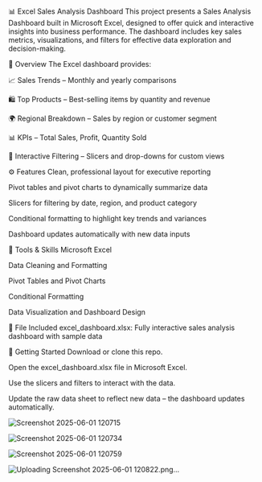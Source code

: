 📊 Excel Sales Analysis Dashboard
This project presents a Sales Analysis Dashboard built in Microsoft Excel, designed to offer quick and interactive insights into business performance. The dashboard includes key sales metrics, visualizations, and filters for effective data exploration and decision-making.

📌 Overview
The Excel dashboard provides:

📈 Sales Trends – Monthly and yearly comparisons

🛍️ Top Products – Best-selling items by quantity and revenue

🌍 Regional Breakdown – Sales by region or customer segment

📊 KPIs – Total Sales, Profit, Quantity Sold

🔎 Interactive Filtering – Slicers and drop-downs for custom views

⚙️ Features
Clean, professional layout for executive reporting

Pivot tables and pivot charts to dynamically summarize data

Slicers for filtering by date, region, and product category

Conditional formatting to highlight key trends and variances

Dashboard updates automatically with new data inputs

🧰 Tools & Skills
Microsoft Excel

Data Cleaning and Formatting

Pivot Tables and Pivot Charts

Conditional Formatting

Data Visualization and Dashboard Design

📁 File Included
excel_dashboard.xlsx: Fully interactive sales analysis dashboard with sample data

🚀 Getting Started
Download or clone this repo.

Open the excel_dashboard.xlsx file in Microsoft Excel.

Use the slicers and filters to interact with the data.

Update the raw data sheet to reflect new data – the dashboard updates automatically.

![Screenshot 2025-06-01 120715](https://github.com/user-attachments/assets/da08bc79-b185-4da0-9680-74f413b301c2)

![Screenshot 2025-06-01 120734](https://github.com/user-attachments/assets/301d9d17-0375-4e3d-acbd-c4a32e1d3046)

![Screenshot 2025-06-01 120759](https://github.com/user-attachments/assets/0d00be12-0ae8-4aa3-8c55-74b7ca7b7237)

![Uploading Screenshot 2025-06-01 120822.png…]()





